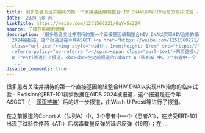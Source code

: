 ```yaml
---
title: 很多患者关注并期待的第一个直接基因编辑整合HIV DNA以实现HIV治愈的临床试验 - Excision的EBT-101初步数据在AIDS 2024被报道，这个报道是在今年ASGCT（网页链接...
date: '2024-08-06'
linkTitle: https://weibo.com/1251560221/OqYx5s22R
source: 子陵在听歌的微博
description: '很多患者关注并期待的第一个直接基因编辑整合HIV DNA以实现HIV治愈的临床试验 - Excision的EBT-101初步数据在AIDS
  2024被报道，这个报道是在今年ASGCT（<a href="https://weibo.com/1251560221/5032877790070536" data-hide=""><span
  class="url-icon"><img style="width: 1rem;height: 1rem" src="https://h5.sinaimg.cn/upload/2015/09/25/3/timeline_card_small_web_default.png"
  referrerpolicy="no-referrer"></span><span class="surl-text">网页链接</span></a>）后的进一步报道，由Wash
  U Presti等进行了报道。<br><br>在之前报道的Cohort A（队列A）中，3个患者中一个（患者A1），在接受EBT-101出现了试验性停药（ATI）后病毒载量反弹的延迟反弹（16周）；在
  ...'
disable_comments: true
---
```

很多患者关注并期待的第一个直接基因编辑整合HIV DNA以实现HIV治愈的临床试验 - Excision的EBT-101初步数据在AIDS 2024被报道，这个报道是在今年ASGCT（<a href="https://weibo.com/1251560221/5032877790070536" data-hide=""><span class="url-icon"><img style="width: 1rem;height: 1rem" src="https://h5.sinaimg.cn/upload/2015/09/25/3/timeline_card_small_web_default.png" referrerpolicy="no-referrer"></span><span class="surl-text">网页链接</span></a>）后的进一步报道，由Wash U Presti等进行了报道。<br><br>在之前报道的Cohort A（队列A）中，3个患者中一个（患者A1），在接受EBT-101出现了试验性停药（ATI）后病毒载量反弹的延迟反弹（16周）；在 ...